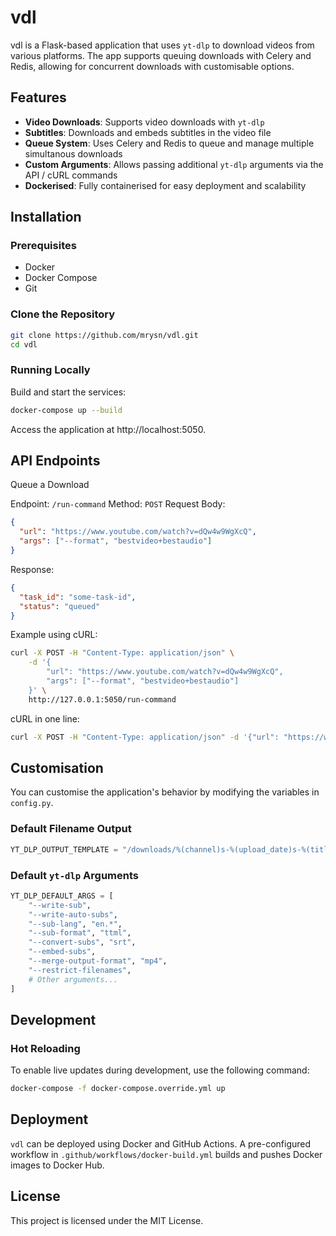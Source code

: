 # vdl

vdl is a Flask-based application that uses `yt-dlp` to download videos from various platforms. The app supports queuing downloads with Celery and Redis, allowing for concurrent downloads with customisable options.

## Features

- **Video Downloads**: Supports video downloads with `yt-dlp`
- **Subtitles**: Downloads and embeds subtitles in the video file
- **Queue System**: Uses Celery and Redis to queue and manage multiple simultanous downloads
- **Custom Arguments**: Allows passing additional `yt-dlp` arguments via the API / cURL commands
- **Dockerised**: Fully containerised for easy deployment and scalability

## Installation

### Prerequisites

- Docker
- Docker Compose
- Git

### Clone the Repository

```bash
git clone https://github.com/mrysn/vdl.git
cd vdl
```

### Running Locally

Build and start the services:

```bash
docker-compose up --build
```

Access the application at http://localhost:5050.

## API Endpoints

Queue a Download

Endpoint: `/run-command`
Method: `POST`
Request Body:
```json
{
  "url": "https://www.youtube.com/watch?v=dQw4w9WgXcQ",
  "args": ["--format", "bestvideo+bestaudio"]
}
```
Response:
```json
{
  "task_id": "some-task-id",
  "status": "queued"
}
```

Example using cURL:
```bash
curl -X POST -H "Content-Type: application/json" \
    -d '{
        "url": "https://www.youtube.com/watch?v=dQw4w9WgXcQ",
        "args": ["--format", "bestvideo+bestaudio"]
    }' \
    http://127.0.0.1:5050/run-command
```
cURL in one line:
```bash
curl -X POST -H "Content-Type: application/json" -d '{"url": "https://www.youtube.com/watch?v=dQw4w9WgXcQ","args": ["--format", "bestvideo+bestaudio"]}' http://127.0.0.1:5050/run-command
```

## Customisation

You can customise the application's behavior by modifying the variables in `config.py`.

### Default Filename Output

```python
YT_DLP_OUTPUT_TEMPLATE = "/downloads/%(channel)s-%(upload_date)s-%(title)s-%(id)s-%(width)sp.%(ext)s"
```

### Default `yt-dlp` Arguments

```python
YT_DLP_DEFAULT_ARGS = [
    "--write-sub",
    "--write-auto-subs",
    "--sub-lang", "en.*",
    "--sub-format", "ttml",
    "--convert-subs", "srt",
    "--embed-subs",
    "--merge-output-format", "mp4",
    "--restrict-filenames",
    # Other arguments...
]
```

## Development

### Hot Reloading

To enable live updates during development, use the following command:
```bash
docker-compose -f docker-compose.override.yml up
```

## Deployment

`vdl` can be deployed using Docker and GitHub Actions. A pre-configured workflow in `.github/workflows/docker-build.yml` builds and pushes Docker images to Docker Hub.

## License

This project is licensed under the MIT License.